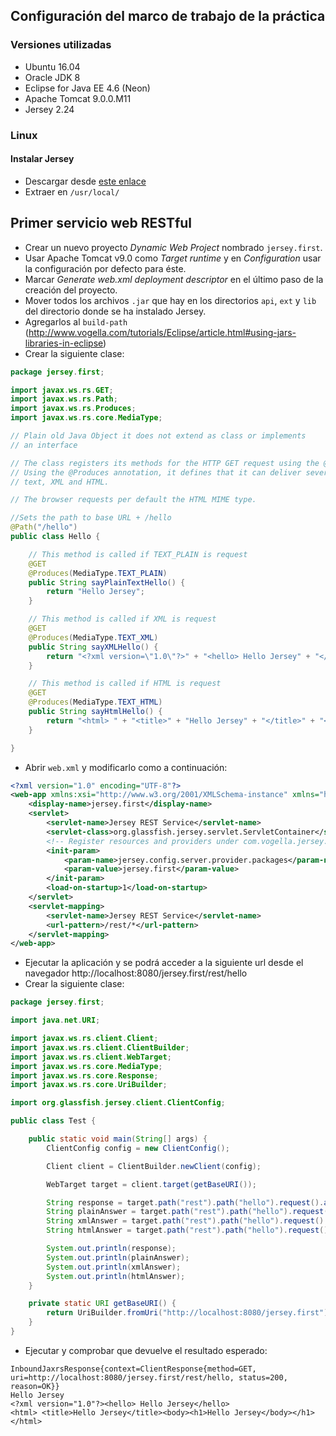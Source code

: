 ## Configuración del marco de trabajo de la práctica

### Versiones utilizadas

* Ubuntu 16.04
* Oracle JDK 8
* Eclipse for Java EE 4.6 (Neon)
* Apache Tomcat 9.0.0.M11
* Jersey 2.24

### Linux

#### Instalar Jersey

* Descargar desde [este enlace](http://repo1.maven.org/maven2/org/glassfish/jersey/bundles/jaxrs-ri/2.24/jaxrs-ri-2.24.zip)
* Extraer en `/usr/local/`

## Primer servicio web RESTful

* Crear un nuevo proyecto *Dynamic Web Project* nombrado `jersey.first`.
* Usar Apache Tomcat v9.0 como *Target runtime* y en *Configuration* usar la configuración por defecto para éste.
* Marcar *Generate web.xml deployment descriptor* en el último paso de la creación del proyecto.
* Mover todos los archivos `.jar` que hay en los directorios `api`, `ext` y `lib` del directorio donde se ha instalado Jersey.
* Agregarlos al `build-path` (http://www.vogella.com/tutorials/Eclipse/article.html#using-jars-libraries-in-eclipse)
* Crear la siguiente clase:

```java
package jersey.first;

import javax.ws.rs.GET;
import javax.ws.rs.Path;
import javax.ws.rs.Produces;
import javax.ws.rs.core.MediaType;

// Plain old Java Object it does not extend as class or implements
// an interface

// The class registers its methods for the HTTP GET request using the @GET annotation.
// Using the @Produces annotation, it defines that it can deliver several MIME types,
// text, XML and HTML.

// The browser requests per default the HTML MIME type.

//Sets the path to base URL + /hello
@Path("/hello")
public class Hello {

	// This method is called if TEXT_PLAIN is request
	@GET
	@Produces(MediaType.TEXT_PLAIN)
	public String sayPlainTextHello() {
		return "Hello Jersey";
	}

	// This method is called if XML is request
	@GET
	@Produces(MediaType.TEXT_XML)
	public String sayXMLHello() {
		return "<?xml version=\"1.0\"?>" + "<hello> Hello Jersey" + "</hello>";
	}

	// This method is called if HTML is request
	@GET
	@Produces(MediaType.TEXT_HTML)
	public String sayHtmlHello() {
		return "<html> " + "<title>" + "Hello Jersey" + "</title>" + "<body><h1>" + "Hello Jersey" + "</body></h1>" + "</html> ";
	}

}
```

* Abrir `web.xml` y modificarlo como a continuación:

```xml
<?xml version="1.0" encoding="UTF-8"?>
<web-app xmlns:xsi="http://www.w3.org/2001/XMLSchema-instance" xmlns="http://xmlns.jcp.org/xml/ns/javaee" xsi:schemaLocation="http://xmlns.jcp.org/xml/ns/javaee http://xmlns.jcp.org/xml/ns/javaee/web-app_3_1.xsd" id="WebApp_ID" version="3.1">
	<display-name>jersey.first</display-name>
	<servlet>
		<servlet-name>Jersey REST Service</servlet-name>
		<servlet-class>org.glassfish.jersey.servlet.ServletContainer</servlet-class>
		<!-- Register resources and providers under com.vogella.jersey.first package. -->
		<init-param>
			<param-name>jersey.config.server.provider.packages</param-name>
			<param-value>jersey.first</param-value>
		</init-param>
		<load-on-startup>1</load-on-startup>
	</servlet>
	<servlet-mapping>
		<servlet-name>Jersey REST Service</servlet-name>
		<url-pattern>/rest/*</url-pattern>
	</servlet-mapping>
</web-app>
```

* Ejecutar la aplicación y se podrá acceder a la siguiente url desde el navegador http://localhost:8080/jersey.first/rest/hello
* Crear la siguiente clase:

```java
package jersey.first;

import java.net.URI;

import javax.ws.rs.client.Client;
import javax.ws.rs.client.ClientBuilder;
import javax.ws.rs.client.WebTarget;
import javax.ws.rs.core.MediaType;
import javax.ws.rs.core.Response;
import javax.ws.rs.core.UriBuilder;

import org.glassfish.jersey.client.ClientConfig;

public class Test {

	public static void main(String[] args) {
		ClientConfig config = new ClientConfig();

		Client client = ClientBuilder.newClient(config);

		WebTarget target = client.target(getBaseURI());

		String response = target.path("rest").path("hello").request().accept(MediaType.TEXT_PLAIN).get(Response.class).toString();
		String plainAnswer = target.path("rest").path("hello").request().accept(MediaType.TEXT_PLAIN).get(String.class);
		String xmlAnswer = target.path("rest").path("hello").request().accept(MediaType.TEXT_XML).get(String.class);
		String htmlAnswer = target.path("rest").path("hello").request().accept(MediaType.TEXT_HTML).get(String.class);

		System.out.println(response);
		System.out.println(plainAnswer);
		System.out.println(xmlAnswer);
		System.out.println(htmlAnswer);
	}

	private static URI getBaseURI() {
		return UriBuilder.fromUri("http://localhost:8080/jersey.first").build();
	}
}
```

* Ejecutar y comprobar que devuelve el resultado esperado:

```
InboundJaxrsResponse{context=ClientResponse{method=GET, uri=http://localhost:8080/jersey.first/rest/hello, status=200, reason=OK}}
Hello Jersey
<?xml version="1.0"?><hello> Hello Jersey</hello>
<html> <title>Hello Jersey</title><body><h1>Hello Jersey</body></h1></html>
```
